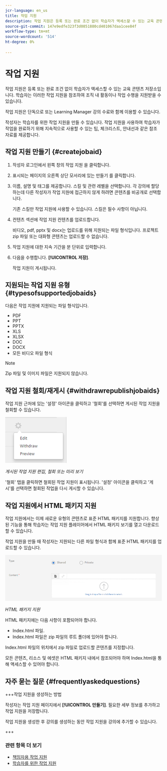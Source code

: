 ```yaml
---
jcr-language: en_us
title: 작업 지원
description: 작업 지원은 등록 또는 완료 조건 없이 학습자가 액세스할 수 있는 교육 콘텐츠 저장소입니다. 학습자는 이러한 작업 지원을 참조하여 조직 내 활동이나 작업 수행을 지원받을 수 있습니다.
source-git-commit: 147e9edfe323f3d0851880cd401067daa1cee84f
workflow-type: tm+mt
source-wordcount: '514'
ht-degree: 0%

---
```




# 작업 지원

작업 지원은 등록 또는 완료 조건 없이 학습자가 액세스할 수 있는 교육 콘텐츠 저장소입니다. 학습자는 이러한 작업 지원을 참조하여 조직 내 활동이나 작업 수행을 지원받을 수 있습니다.

작업 지원은 단독으로 또는 Learning Manager 강의 수료와 함께 이용할 수 있습니다.

작성자는 학습자를 위한 작업 지원을 만들 수 있습니다. 작업 지원을 사용하여 학습자가 작업을 완료하기 위해 지속적으로 사용할 수 있는 팁, 체크리스트, 안내선과 같은 참조 자료를 제공합니다.

## 작업 지원 만들기 {#createjobaid}

1. 작성자 로그인에서 왼쪽 창의 작업 지원 을 클릭합니다.
1. 표시되는 페이지의 오른쪽 상단 모서리에 있는 만들기 를 클릭합니다.
1. 이름, 설명 및 태그를 제공합니다. 스킬 및 관련 레벨을 선택합니다. 각 강의에 할당하는데 다른 작성자가 작업 지원에 접근하지 않게 하려면 콘텐츠를 비공개로 선택합니다.

   기존 스킬만 작업 지원에 사용할 수 있습니다. 스킬은 필수 사항이 아닙니다.

1. 컨텐츠 섹션에 작업 지원 컨텐츠를 업로드합니다.

   비디오, pdf, pptx 및 docx는 업로드를 위해 지원되는 파일 형식입니다. 프로젝트 zip 파일 또는 대화형 콘텐츠는 업로드할 수 없습니다.

1. 작업 지원에 대한 지속 기간을 분 단위로 입력합니다.
1. 다음을 수행합니다. **[!UICONTROL 저장]**.

   작업 지원이 게시됩니다.

## 지원되는 작업 지원 유형 {#typesofsupportedjobaids}

다음은 작업 지원에 지원되는 파일 형식입니다.

* PDF
* PPT
* PPTX
* XLS
* XLSX
* DOC
* DOCX
* 모든 비디오 파일 형식

>[!NOTE]
>
>Zip 파일 및 이미지 파일은 지원되지 않습니다.

## 작업 지원 철회/재게시 {#withdrawrepublishjobaids}

작업 지원 근처에 있는 &#39;설정&#39; 아이콘을 클릭하고 &#39;철회&#39;를 선택하면 게시된 작업 지원을 철회할 수 있습니다.

![](assets/job-aid-withdraw.png)

*게시된 작업 지원 편집, 철회 또는 미리 보기*

&#39;철회&#39; 탭을 클릭하면 철회된 작업 지원이 표시됩니다. &#39;설정&#39; 아이콘을 클릭하고 &#39;게시&#39;를 선택하면 철회된 작업을 다시 게시할 수 있습니다.

## 작업 지원에서 HTML 패키지 지원

작업 지원에서는 이제 새로운 유형의 콘텐츠로 표준 HTML 패키지를 지원합니다. 향상된 기능을 통해 학습자는 작업 지원 플레이어에서 HTML 패키지 보기를 열고 다운로드할 수 있습니다.

작업 지원을 만들 때 작성자는 지원되는 다른 파일 형식과 함께 표준 HTML 패키지를 업로드할 수 있습니다.

![](assets/html-job-aid.png)

*HTML 패키지 지원*

HTML 패키지에는 다음 사항이 포함되어야 합니다.

* Index.html 파일.
* Index.html 파일은 zip 파일의 루트 폴더에 있어야 합니다.

Index.html 파일의 위치에서 zip 파일로 업로드할 콘텐츠를 지정합니다.

모든 콘텐츠, 리소스 및 에셋은 HTML 패키지 내에서 참조되어야 하며 Index.html을 통해 액세스할 수 있어야 합니다.

## 자주 묻는 질문 {#frequentlyaskedquestions}

+++작업 지원을 생성하는 방법

작성자는 작업 지원 페이지에서 **[!UICONTROL 만들기]**. 필요한 세부 정보를 추가하고 작업 지원을 저장합니다.

작업 지원을 생성한 후 강의를 생성하는 동안 작업 지원을 강의에 추가할 수 있습니다.

+++

### 관련 항목 더 보기

* [책임자용 작업 지원](../../administrators/feature-summary/job-aids.md)
* [학습자를 위한 작업 지원](../../learners/feature-summary/job-aids.md)
